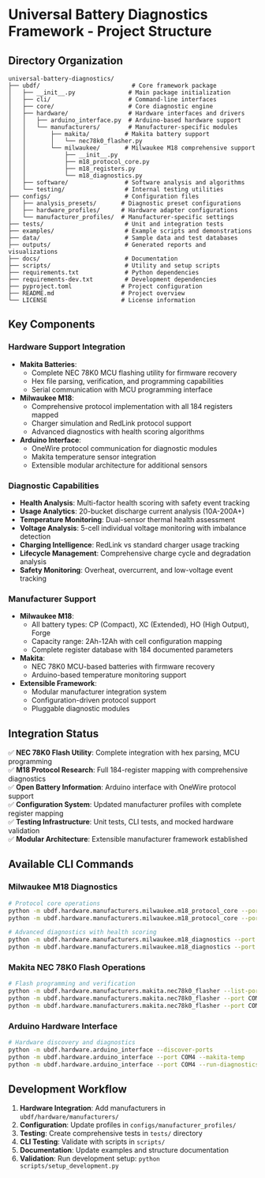 # Universal Battery Diagnostics Framework - Project Structure

## Directory Organization

```
universal-battery-diagnostics/
├── ubdf/                          # Core framework package
│   ├── __init__.py               # Main package initialization
│   ├── cli/                      # Command-line interfaces
│   ├── core/                     # Core diagnostic engine
│   ├── hardware/                 # Hardware interfaces and drivers
│   │   ├── arduino_interface.py  # Arduino-based hardware support
│   │   └── manufacturers/        # Manufacturer-specific modules
│   │       ├── makita/          # Makita battery support
│   │       │   └── nec78k0_flasher.py
│   │       └── milwaukee/       # Milwaukee M18 comprehensive support
│   │           ├── __init__.py
│   │           ├── m18_protocol_core.py
│   │           ├── m18_registers.py
│   │           └── m18_diagnostics.py
│   ├── software/                # Software analysis and algorithms
│   └── testing/                 # Internal testing utilities
├── configs/                     # Configuration files
│   ├── analysis_presets/       # Diagnostic preset configurations
│   ├── hardware_profiles/      # Hardware adapter configurations
│   └── manufacturer_profiles/  # Manufacturer-specific settings
├── tests/                       # Unit and integration tests
├── examples/                    # Example scripts and demonstrations
├── data/                        # Sample data and test databases
├── outputs/                     # Generated reports and visualizations
├── docs/                        # Documentation
├── scripts/                     # Utility and setup scripts
├── requirements.txt             # Python dependencies
├── requirements-dev.txt         # Development dependencies
├── pyproject.toml              # Project configuration
├── README.md                   # Project overview
└── LICENSE                     # License information
```

## Key Components

### Hardware Support Integration
- **Makita Batteries**: 
  - Complete NEC 78K0 MCU flashing utility for firmware recovery
  - Hex file parsing, verification, and programming capabilities
  - Serial communication with MCU programming interface
- **Milwaukee M18**: 
  - Comprehensive protocol implementation with all 184 registers mapped
  - Charger simulation and RedLink protocol support
  - Advanced diagnostics with health scoring algorithms
- **Arduino Interface**: 
  - OneWire protocol communication for diagnostic modules
  - Makita temperature sensor integration
  - Extensible modular architecture for additional sensors

### Diagnostic Capabilities
- **Health Analysis**: Multi-factor health scoring with safety event tracking
- **Usage Analytics**: 20-bucket discharge current analysis (10A-200A+)
- **Temperature Monitoring**: Dual-sensor thermal health assessment
- **Voltage Analysis**: 5-cell individual voltage monitoring with imbalance detection
- **Charging Intelligence**: RedLink vs standard charger usage tracking
- **Lifecycle Management**: Comprehensive charge cycle and degradation analysis
- **Safety Monitoring**: Overheat, overcurrent, and low-voltage event tracking

### Manufacturer Support
- **Milwaukee M18**: 
  - All battery types: CP (Compact), XC (Extended), HO (High Output), Forge
  - Capacity range: 2Ah-12Ah with cell configuration mapping
  - Complete register database with 184 documented parameters
- **Makita**: 
  - NEC 78K0 MCU-based batteries with firmware recovery
  - Arduino-based temperature monitoring support
- **Extensible Framework**: 
  - Modular manufacturer integration system
  - Configuration-driven protocol support
  - Pluggable diagnostic modules

## Integration Status
✅ **NEC 78K0 Flash Utility**: Complete integration with hex parsing, MCU programming  
✅ **M18 Protocol Research**: Full 184-register mapping with comprehensive diagnostics  
✅ **Open Battery Information**: Arduino interface with OneWire protocol support  
✅ **Configuration System**: Updated manufacturer profiles with complete register mapping  
✅ **Testing Infrastructure**: Unit tests, CLI tests, and mocked hardware validation  
✅ **Modular Architecture**: Extensible manufacturer framework established  

## Available CLI Commands

### Milwaukee M18 Diagnostics
```bash
# Protocol core operations
python -m ubdf.hardware.manufacturers.milwaukee.m18_protocol_core --port COM3 --scan
python -m ubdf.hardware.manufacturers.milwaukee.m18_protocol_core --port COM3 --read-all

# Advanced diagnostics with health scoring
python -m ubdf.hardware.manufacturers.milwaukee.m18_diagnostics --port COM3 --health-report
python -m ubdf.hardware.manufacturers.milwaukee.m18_diagnostics --port COM3 --usage-analytics
```

### Makita NEC 78K0 Flash Operations
```bash
# Flash programming and verification
python -m ubdf.hardware.manufacturers.makita.nec78k0_flasher --list-ports
python -m ubdf.hardware.manufacturers.makita.nec78k0_flasher --port COM3 --program firmware.hex
python -m ubdf.hardware.manufacturers.makita.nec78k0_flasher --port COM3 --verify firmware.hex
```

### Arduino Hardware Interface
```bash
# Hardware discovery and diagnostics
python -m ubdf.hardware.arduino_interface --discover-ports
python -m ubdf.hardware.arduino_interface --port COM4 --makita-temp
python -m ubdf.hardware.arduino_interface --port COM4 --run-diagnostics
```

## Development Workflow
1. **Hardware Integration**: Add manufacturers in `ubdf/hardware/manufacturers/`
2. **Configuration**: Update profiles in `configs/manufacturer_profiles/`
3. **Testing**: Create comprehensive tests in `tests/` directory
4. **CLI Testing**: Validate with scripts in `scripts/`
5. **Documentation**: Update examples and structure documentation
6. **Validation**: Run development setup: `python scripts/setup_development.py`
